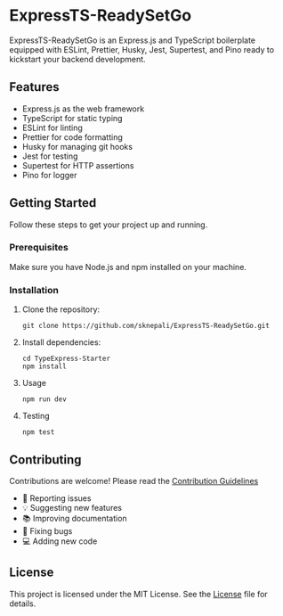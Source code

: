 # ExpressTS-ReadySetGo

ExpressTS-ReadySetGo is an Express.js and TypeScript boilerplate equipped with ESLint, Prettier, Husky, Jest, Supertest, and Pino ready to kickstart your backend development.

## Features

- Express.js as the web framework
- TypeScript for static typing
- ESLint for linting
- Prettier for code formatting
- Husky for managing git hooks
- Jest for testing
- Supertest for HTTP assertions
- Pino for logger

## Getting Started

Follow these steps to get your project up and running.

### Prerequisites

Make sure you have Node.js and npm installed on your machine.

### Installation

1. Clone the repository:

   ```
   git clone https://github.com/sknepali/ExpressTS-ReadySetGo.git
   ```

2. Install dependencies:

   ```
   cd TypeExpress-Starter
   npm install
   ```

3. Usage

   ```
   npm run dev
   ```

4. Testing
   ```
   npm test
   ```

## Contributing

Contributions are welcome! Please read the [Contribution Guidelines](/CONTRIBUTING.md)

- 🐞 Reporting issues
- 💡 Suggesting new features
- 📚 Improving documentation
- 🐛 Fixing bugs
- 💻 Adding new code

## License

This project is licensed under the MIT License. See the [License](/LICENSE.md) file for details.
